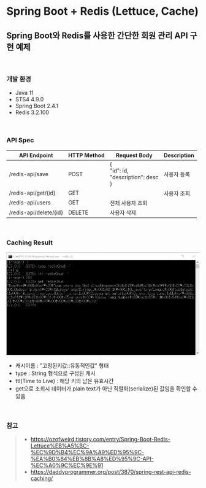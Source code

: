 # Spring Boot + Redis (Lettuce, Cache) 
## Spring Boot와 Redis를 사용한 간단한 회원 관리 API 구현 예제
<br>

### **개발 환경**
- Java 11  
- STS4 4.9.0  
- Spring Boot 2.4.1  
- Redis 3.2.100    
<br>

### **API Spec**
|API Endpoint|HTTP Method|Request Body|Description|
|--|--|--|--|
|/redis-api/save|POST|{<br>"id": id, <br>"description": desc<br>}|사용자 등록|
|/redis-api/get/{id}|GET||사용자 조회|
|/redis-api/users|GET|전체 사용자 조회|
|/redis-api/delete/{id}|DELETE|사용자 삭제|
<br>

### **Caching Result**
![caching_result](./redis_cache_result.png)
- 캐시이름 : "고정된키값::유동적인값" 형태
- type : String 형식으로 구성된 캐시
- ttl(Time to Live) : 해당 키의 남은 유효시간
- get으로 조회시 데이터가 plain text가 아닌 직렬화(serialize)된 값임을 확인할 수 있음  
<br>


### **참고**
>- https://ozofweird.tistory.com/entry/Spring-Boot-Redis-Lettuce%EB%A5%BC-%EC%9D%B4%EC%9A%A9%ED%95%9C-%EA%B0%84%EB%8B%A8%ED%95%9C-API-%EC%A0%9C%EC%9E%91
>- https://daddyprogrammer.org/post/3870/spring-rest-api-redis-caching/
